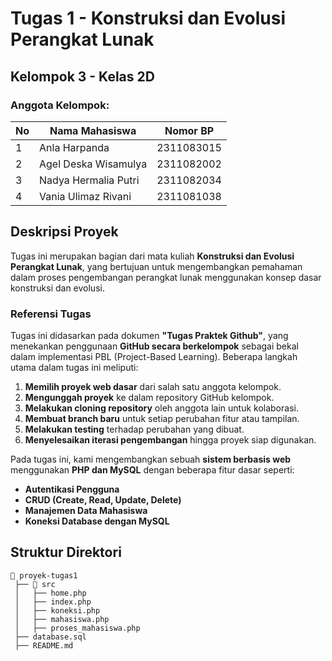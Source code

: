 # Tugas 1 - Konstruksi dan Evolusi Perangkat Lunak

## Kelompok 3 - Kelas 2D

### **Anggota Kelompok:**

| No | Nama Mahasiswa       | Nomor BP   |
| -- | -------------------- | ---------- |
| 1  | Anla Harpanda        | 2311083015 |
| 2  | Agel Deska Wisamulya | 2311082002 |
| 3  | Nadya Hermalia Putri | 2311082034 |
| 4  | Vania Ulimaz Rivani  | 2311081038 |

## **Deskripsi Proyek**

Tugas ini merupakan bagian dari mata kuliah **Konstruksi dan Evolusi Perangkat Lunak**, yang bertujuan untuk mengembangkan pemahaman dalam proses pengembangan perangkat lunak menggunakan konsep dasar konstruksi dan evolusi.

### **Referensi Tugas**

Tugas ini didasarkan pada dokumen **"Tugas Praktek Github"**, yang menekankan penggunaan **GitHub secara berkelompok** sebagai bekal dalam implementasi PBL (Project-Based Learning). Beberapa langkah utama dalam tugas ini meliputi:

1. **Memilih proyek web dasar** dari salah satu anggota kelompok.
2. **Mengunggah proyek** ke dalam repository GitHub kelompok.
3. **Melakukan cloning repository** oleh anggota lain untuk kolaborasi.
4. **Membuat branch baru** untuk setiap perubahan fitur atau tampilan.
5. **Melakukan testing** terhadap perubahan yang dibuat.
6. **Menyelesaikan iterasi pengembangan** hingga proyek siap digunakan.

Pada tugas ini, kami mengembangkan sebuah **sistem berbasis web** menggunakan **PHP dan MySQL** dengan beberapa fitur dasar seperti:

- **Autentikasi Pengguna**
- **CRUD (Create, Read, Update, Delete)**
- **Manajemen Data Mahasiswa**
- **Koneksi Database dengan MySQL**

## **Struktur Direktori**

```
📂 proyek-tugas1
 ├── 📂 src
 │   ├── home.php
 │   ├── index.php
 │   ├── koneksi.php
 │   ├── mahasiswa.php
 │   ├── proses_mahasiswa.php
 ├── database.sql
 ├── README.md
```

